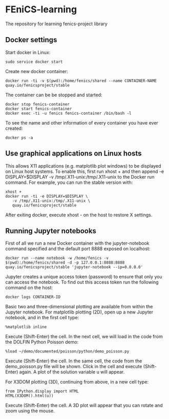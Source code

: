 # FEniCS-learning
The repository for learning fenics-project library

## Docker settings
Start docker in Linux:
```
sudo service docker start
```
Create new docker container:
```
docker run -ti -v $(pwd):/home/fenics/shared --name CONTAINER-NAME quay.io/fenicsproject/stable
```
The container can be be stopped and started:
```
docker stop fenics-container
docker start fenics-container
docker exec -ti -u fenics fenics-container /bin/bash -l
```
To see the name and other information of every container you have ever created:
```
docker ps -a
```

## Use graphical applications on Linux hosts
This allows X11 applications (e.g. matplotlib plot windows) to be displayed on Linux host systems. To enable this, first run xhost + and then append -e DISPLAY=$DISPLAY -v /tmp/.X11-unix:/tmp/.X11-unix to the Docker run command. For example, you can run the stable version with:
```
xhost +
docker run -ti -e DISPLAY=$DISPLAY \
   -v /tmp/.X11-unix:/tmp/.X11-unix \
   quay.io/fenicsproject/stable
```
After exiting docker, execute xhost - on the host to restore X settings.

## Running Jupyter notebooks
First of all we run a new Docker container with the jupyter-notebook command specified and the default port 8888 exposed on localhost:
```
docker run --name notebook -w /home/fenics -v $(pwd):/home/fenics/shared -d -p 127.0.0.1:8888:8888 quay.io/fenicsproject/stable 'jupyter-notebook --ip=0.0.0.0'
```
Jupyter creates a unique access token (password) to ensure that only you can access the notebook. To find out this access token run the following command on the host:
```
docker logs CONTAINER-ID
```
Basic two and three-dimensional plotting are available from within the Jupyter notebook.
For matplotlib plotting (2D), open up a new Jupyter notebook, and in the first cell type:
```
%matplotlib inline
```
Execute (Shift-Enter) the cell. In the next cell, we will load in the code from the DOLFIN Python Poisson demo:
```
%load ~/demo/documented/poisson/python/demo_poisson.py
```
Execute (Shift-Enter) the cell. In the same cell, the code from the demo_poisson.py file will be shown. Click in the cell and execute (Shift-Enter) again. A plot of the solution variable u will appear.

For X3DOM plotting (3D), continuing from above, in a new cell type:
```
from IPython.display import HTML
HTML(X3DOM().html(u))
```
Execute (Shift-Enter) the cell. A 3D plot will appear that you can rotate and zoom using the mouse.

